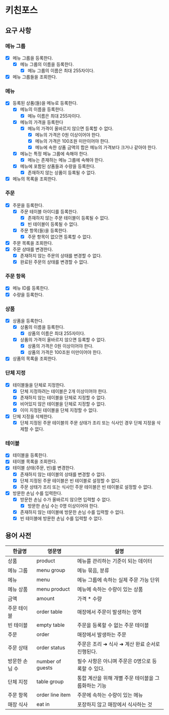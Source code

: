 # 키친포스

## 요구 사항

### 메뉴 그룹

- [x] 메뉴 그룹을 등록한다.
    - [x] 메뉴 그룹의 이름을 등록한다.
        - [x] 메뉴 그룹의 이름은 최대 255자이다.
- [x] 메뉴 그룹들을 조회한다.

### 메뉴

- [x] 등록된 상품(들)을 메뉴로 등록한다.
    - [x] 메뉴의 이름을 등록한다.
        - [x] 메뉴 이름은 최대 255자이다.
    - [x] 메뉴의 가격을 등록한다
        - [x] 메뉴의 가격이 올바르지 않으면 등록할 수 없다.
            - [x] 메뉴의 가격은 0원 이상이어야 한다.
            - [x] 메뉴의 가격은 100조원 미만이어야 한다.
            - [x] 메뉴에 속한 상품 금액의 합은 메뉴의 가격보다 크거나 같아야 한다.
    - [x] 메뉴는 특정 메뉴 그룹에 속해야 한다.
        - [x] 메뉴는 존재하는 메뉴 그룹에 속해야 한다.
    - [x] 메뉴에 포함된 상품들과 수량을 등록한다.
        - [x] 존재하지 않는 상품이 등록될 수 없다.
- [x] 메뉴의 목록을 조회한다.

### 주문

- [x] 주문을 등록한다.
    - [x] 주문 테이블 아이디를 등록한다.
        - [x] 존재하지 않는 주문 테이블이 등록될 수 없다.
        - [x] 빈 테이블이 등록될 수 없다.
    - [x] 주문 항목(들)을 등록한다.
        - [x] 주문 항목이 없으면 등록할 수 없다.
- [x] 주문 목록을 조회한다.
- [x] 주문 상태를 변경한다.
    - [x] 존재하지 않는 주문의 상태를 변경할 수 없다.
    - [x] 완료된 주문의 상태를 변경할 수 없다.

### 주문 항목
- [x] 메뉴 ID를 등록한다.
- [x] 수량을 등록한다.

### 상품

- [x] 상품을 등록한다.
    - [x] 상품의 이름을 등록한다.
        - [x] 상품의 이름은 최대 255자이다.
    - [x] 상품의 가격이 올바르지 않으면 등록할 수 없다.
        - [x] 상품의 가격은 0원 이상이어야 한다.
        - [x] 상품의 가격은 100조원 미만이어야 한다.
- [x] 상품의 목록을 조회한다.

### 단체 지정

- [x] 테이블들을 단체로 지정한다.
    - [x] 단체 지정하려는 테이블은 2개 이상이어야 한다.
    - [x] 존재하지 않는 테이블을 단체로 지정할 수 없다.
    - [x] 비어있지 않은 테이블을 단체로 지정할 수 없다.
    - [x] 이미 지정된 테이블을 단체 지정할 수 없다.
- [x] 단체 지정을 삭제한다.
    - [x] 단체 지정된 주문 테이블의 주문 상태가 조리 또는 식사인 경우 단체 지정을 삭제할 수 없다.

### 테이블

- [x] 테이블을 등록한다.
- [x] 테이블 목록을 조회한다.
- [x] 테이블 상태(주문, 빈)를 변경한다.
    - [x] 존재하지 않는 테이블의 상태를 변경할 수 없다.
    - [x] 단체 지정된 주문 테이블은 빈 테이블로 설정할 수 없다.
    - [x] 주문 상태가 조리 또는 식사인 주문 테이블은 빈 테이블로 설정할 수 없다.
- [x] 방문한 손님 수를 입력한다.
    - [x] 방문한 손님 수가 올바르지 않으면 입력할 수 없다.
        - [x] 방문한 손님 수는 0명 이상이어야 한다.
    - [x] 존재하지 않는 테이블에 방문한 손님 수를 입력할 수 없다.
    - [x] 빈 테이블에 방문한 손님 수를 입력할 수 없다.

## 용어 사전

| 한글명 | 영문명 | 설명 |
| --- | --- | --- |
| 상품 | product | 메뉴를 관리하는 기준이 되는 데이터 |
| 메뉴 그룹 | menu group | 메뉴 묶음, 분류 |
| 메뉴 | menu | 메뉴 그룹에 속하는 실제 주문 가능 단위 |
| 메뉴 상품 | menu product | 메뉴에 속하는 수량이 있는 상품 |
| 금액 | amount | 가격 * 수량 |
| 주문 테이블 | order table | 매장에서 주문이 발생하는 영역 |
| 빈 테이블 | empty table | 주문을 등록할 수 없는 주문 테이블 |
| 주문 | order | 매장에서 발생하는 주문 |
| 주문 상태 | order status | 주문은 조리 ➜ 식사 ➜ 계산 완료 순서로 진행된다. |
| 방문한 손님 수 | number of guests | 필수 사항은 아니며 주문은 0명으로 등록할 수 있다. |
| 단체 지정 | table group | 통합 계산을 위해 개별 주문 테이블을 그룹화하는 기능 |
| 주문 항목 | order line item | 주문에 속하는 수량이 있는 메뉴 |
| 매장 식사 | eat in | 포장하지 않고 매장에서 식사하는 것 |
